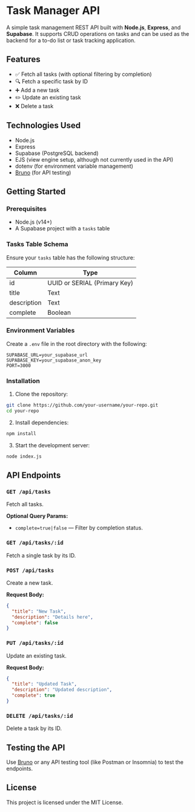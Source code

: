 # Task Manager API

A simple task management REST API built with **Node.js**, **Express**, and **Supabase**. It supports CRUD operations on tasks and can be used as the backend for a to-do list or task tracking application.

## Features

- ✅ Fetch all tasks (with optional filtering by completion)
- 🔍 Fetch a specific task by ID
- ➕ Add a new task
- ✏️ Update an existing task
- ❌ Delete a task

## Technologies Used

- Node.js
- Express
- Supabase (PostgreSQL backend)
- EJS (view engine setup, although not currently used in the API)
- dotenv (for environment variable management)
- [Bruno](https://www.usebruno.com/) (for API testing)

## Getting Started

### Prerequisites

- Node.js (v14+)
- A Supabase project with a `tasks` table

### Tasks Table Schema

Ensure your `tasks` table has the following structure:

| Column      | Type     |
|-------------|----------|
| id          | UUID or SERIAL (Primary Key) |
| title       | Text     |
| description | Text     |
| complete    | Boolean  |

### Environment Variables

Create a `.env` file in the root directory with the following:

```
SUPABASE_URL=your_supabase_url
SUPABASE_KEY=your_supabase_anon_key
PORT=3000
```

### Installation

1. Clone the repository:

```bash
git clone https://github.com/your-username/your-repo.git
cd your-repo
```

2. Install dependencies:

```bash
npm install
```

3. Start the development server:

```bash
node index.js
```

## API Endpoints

### `GET /api/tasks`

Fetch all tasks.

**Optional Query Params:**

- `complete=true|false` — Filter by completion status.

### `GET /api/tasks/:id`

Fetch a single task by its ID.

### `POST /api/tasks`

Create a new task.

**Request Body:**

```json
{
  "title": "New Task",
  "description": "Details here",
  "complete": false
}
```

### `PUT /api/tasks/:id`

Update an existing task.

**Request Body:**

```json
{
  "title": "Updated Task",
  "description": "Updated description",
  "complete": true
}
```

### `DELETE /api/tasks/:id`

Delete a task by its ID.

## Testing the API

Use [Bruno](https://www.usebruno.com/) or any API testing tool (like Postman or Insomnia) to test the endpoints.

## License

This project is licensed under the MIT License.
